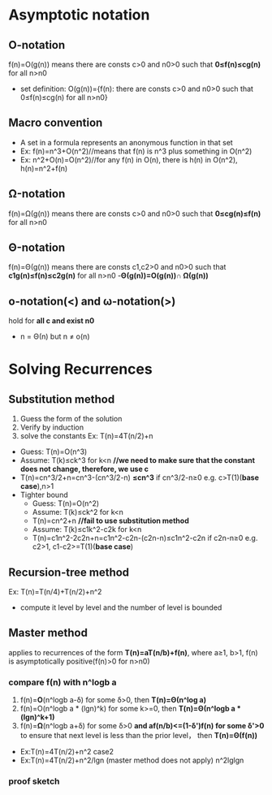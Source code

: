 # Asymptotic notation
## O-notation
f(n)=O(g(n)) means there are consts c>0 and n0>0 such that **0≤f(n)≤cg(n)** for all n>n0
- set definition: O(g(n))={f(n): there are consts c>0 and n0>0 such that 0≤f(n)≤cg(n) for all n>n0}
## Macro convention
- A set in a formula represents an anonymous function in that set
- Ex: f(n)=n^3+O(n^2)//means that f(n) is n^3 plus something in O(n^2)
- Ex: n^2+O(n)=O(n^2)//for any f(n) in O(n), there is h(n) in O(n^2), h(n)=n^2+f(n)
## Ω-notation
f(n)=Ω(g(n)) means there are consts c>0 and n0>0 such that **0≤cg(n)≤f(n)** for all n>n0
## Θ-notation
f(n)=Θ(g(n)) means there are consts c1,c2>0 and n0>0 such that **c1g(n)≤f(n)≤c2g(n)** for all n>n0
-**Θ(g(n))=O(g(n))∩ Ω(g(n))**
## o-notation(<) and ω-notation(>)
hold for **all c and exist n0**
- n = Θ(n) but n ≠ o(n)

# Solving Recurrences
## Substitution method
1. Guess the form of the solution
2. Verify by induction
3. solve the constants
Ex: T(n)=4T(n/2)+n
- Guess: T(n)=O(n^3)
- Assume: T(k)≤ck^3 for k<n **//we need to make sure that the constant does not change, therefore, we use c**
- T(n)=cn^3/2+n=cn^3-(cn^3/2-n) **≤cn^3** if cn^3/2-n≥0 e.g. c>T(1)(**base case**),n>1
- Tighter bound
  - Guess: T(n)=O(n^2)
  - Assume: T(k)≤ck^2 for k<n
  - T(n)=cn^2+n **//fail to use substitution method**
  - Assume: T(k)≤c1k^2-c2k for k<n
  - T(n)=c1n^2-2c2n+n=c1n^2-c2n-(c2n-n)≤c1n^2-c2n if c2n-n≥0 e.g. c2>1, c1-c2>=T(1)(**base case**)
 
## Recursion-tree method
Ex: T(n)=T(n/4)+T(n/2)+n^2
- compute it level by level and the number of level is bounded

## Master method
applies to recurrences of the form **T(n)=aT(n/b)+f(n)**, where a≥1, b>1, f(n) is asymptotically positive(f(n)>0 for n>n0)
### compare f(n) with n^logb a
1. f(n)=**O**(n^logb a-δ) for some δ>0, then **T(n)=Θ(n^log a)**
2. f(n)=O(n^logb a * (lgn)^k) for some k>=0, then **T(n)=Θ(n^logb a * (lgn)^k+1)**
3. f(n)=**Ω**(n^logb a+δ) for some δ>0 **and af(n/b)<=(1-δ')f(n) for some δ'>0** to ensure that next level is less than the prior level， then **T(n)=Θ(f(n))**
- Ex:T(n)=4T(n/2)+n^2 case2
- Ex:T(n)=4T(n/2)+n^2/lgn (master method does not apply) n^2lglgn
### proof sketch



